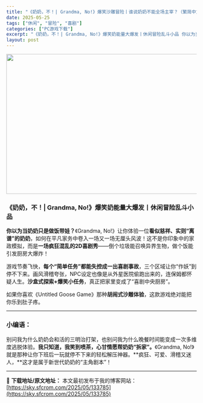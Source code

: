 ```yaml
---
title: "《奶奶，不！| Grandma, No!》爆笑沙雕冒险丨谁说奶奶不能全场主宰？（繁简中文）"
date: 2025-05-25
tags: ["休闲", "冒险", "喜剧"]
categories: ["PC游戏下载"]
excerpt: "《奶奶，不！| Grandma, No!》爆笑奶能量大爆发丨休闲冒险乱斗小品 你以为当奶奶只是做饭带娃？《Grandma, No!》让你体验一位看似慈祥、实则“离谱”的奶奶，如何在平凡家务中卷入一场又一场无厘头风波！这不是你印象中的家政模拟，而是一场疯狂混乱的2D喜剧秀——倒个垃圾能召唤异界生物，做&hellip;"
layout: post
---
```


<img class="aligncenter size-full wp-image-133786" src="https://sky.sfcrom.com/wp-content/uploads/2025/05/202505250855047.webp" alt="" width="660" height="370" />
<h3 data-start="0" data-end="44">《奶奶，不！| Grandma, No!》爆笑奶能量大爆发丨休闲冒险乱斗小品</h3>
<p data-start="46" data-end="182"><strong data-start="46" data-end="63">你以为当奶奶只是做饭带娃？</strong>《Grandma, No!》让你体验一位<strong data-start="83" data-end="101">看似慈祥、实则“离谱”的奶奶</strong>，如何在平凡家务中卷入一场又一场无厘头风波！这不是你印象中的家政模拟，而是<strong data-start="138" data-end="154">一场疯狂混乱的2D喜剧秀</strong>——倒个垃圾能召唤异界生物，做个饭能引发厨房大爆炸！</p>
<p data-start="184" data-end="301">游戏节奏飞快，<strong data-start="191" data-end="214">每个“简单任务”都能失控成一出喜剧事故</strong>，三个区域让你“作妖”到停不下来。画风滑稽夸张，NPC设定也像是从外星医院偷跑出来的，连保姆都怀疑人生。<strong data-start="266" data-end="281">沙盒式探索+爆笑小任务</strong>，真正把家里变成了“喜剧中央厨房”。</p>
<p data-start="303" data-end="360">如果你喜欢《Untitled Goose Game》那种<strong data-start="331" data-end="342">胡闹式沙雕体验</strong>，这款游戏绝对能把你乐到肚子疼。</p>


<hr data-start="362" data-end="365" />

<h3 data-start="367" data-end="375">小编语：</h3>
<p data-start="377" data-end="518">别问我为什么奶奶会和活的三明治打架，也别问我为什么晚餐时间能变成一次多维度逃脱体验。<strong data-start="419" data-end="446">我只知道，我笑到喷茶，心甘情愿帮奶奶“拆家”。</strong>《Grandma, No!》就是那种让你下班后一玩就停不下来的轻松解压神器。**疯狂、可爱、滑稽又迷人，**这才是属于新世代奶奶的“主角剧本”！</p>

---
📖 **下载地址/原文地址：** 本文最初发布于我的博客网站：[https://sky.sfcrom.com/2025/05/133785](https://sky.sfcrom.com/2025/05/133785)
